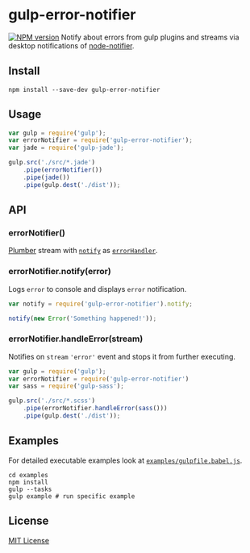 # gulp-error-notifier
[![NPM version][npm-image]][npm-url]
Notify about errors from gulp plugins and streams via desktop notifications of [node-notifier].

## Install
```shell
npm install --save-dev gulp-error-notifier
```

## Usage
```javascript
var gulp = require('gulp');
var errorNotifier = require('gulp-error-notifier');
var jade = require('gulp-jade');

gulp.src('./src/*.jade')
    .pipe(errorNotifier())
    .pipe(jade())
    .pipe(gulp.dest('./dist'));
```

## API

###  errorNotifier()
[Plumber] stream with [`notify`](#errornotifiernotifyerror) as [`errorHandler`][plumber-handler].

### errorNotifier.notify(error)
Logs `error` to console and displays `error` notification.
```javascript
var notify = require('gulp-error-notifier').notify;

notify(new Error('Something happened!'));
```

### errorNotifier.handleError(stream)
Notifies on `stream` `'error'` event and stops it from further executing.
```javascript
var gulp = require('gulp');
var errorNotifier = require('gulp-error-notifier')
var sass = require('gulp-sass');

gulp.src('./src/*.scss')
    .pipe(errorNotifier.handleError(sass()))
    .pipe(gulp.dest('./dist'));
```
## Examples
For detailed executable examples look at  [`examples/gulpfile.babel.js`][example-gulpfile].
```shell
cd examples
npm install
gulp --tasks
gulp example # run specific example
```

## License
[MIT License](https://en.wikipedia.org/wiki/MIT_License)

[npm-url]: https://npmjs.org/package/gulp-error-notifier
[npm-image]: https://img.shields.io/npm/v/gulp-error-notifier.svg

[node-notifier]: https://github.com/mikaelbr/node-notifier

[plumber]: https://github.com/floatdrop/gulp-plumber
[plumber-handler]: https://github.com/floatdrop/gulp-plumber#optionserrorhandler

[example-gulpfile]: https://github.com/feradjs/gulp-error-notifier/blob/master/examples/gulpfile.babel.js
